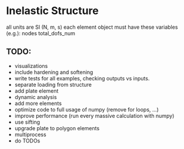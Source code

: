 # Inelastic Structure
all units are SI (N, m, s)
each element object must have these variables (e.g.):
nodes
total_dofs_num


## TODO:

- visualizations
- include hardening and softening
- write tests for all examples, checking outputs vs inputs.
- separate loading from structure
- add plate element
- dynamic analysis
- add more elements
- optimize code to full usage of numpy (remove for loops, ...)
- improve performance (run every massive calculation with numpy)
- use sifting
- upgrade plate to polygon elements
- multiprocess
- do TODOs
